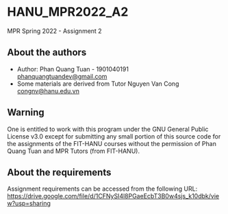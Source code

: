 # HANU_MPR2022_A2
MPR Spring 2022 - Assignment 2

## About the authors
- Author: Phan Quang Tuan - 1901040191<br/>phanquangtuandev@gmail.com
- Some materials are derived from Tutor Nguyen Van Cong<br/>congnv@hanu.edu.vn

## Warning
One is entitled to work with this program under the GNU General Public License v3.0 except for submitting any small portion of this source code for the assignments of the FIT-HANU courses without the permission of Phan Quang Tuan and MPR Tutors (from FIT-HANU).

## About the requirements
Assignment requirements can be accessed from the following URL:
https://drive.google.com/file/d/1CFNySI4l8PGaeEcbT3B0w4sjs_k10dbk/view?usp=sharing

